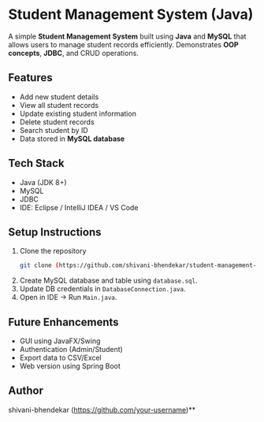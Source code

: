 # Student Management System (Java)

A simple **Student Management System** built using **Java** and **MySQL** that allows users to manage student records efficiently. Demonstrates **OOP concepts**, **JDBC**, and CRUD operations.

## Features
- Add new student details
- View all student records
- Update existing student information
- Delete student records
- Search student by ID
- Data stored in **MySQL database**

## Tech Stack
- Java (JDK 8+)
- MySQL
- JDBC
- IDE: Eclipse / IntelliJ IDEA / VS Code

## Setup Instructions
1. Clone the repository
   ```bash
   git clone (https://github.com/shivani-bhendekar/student-management-system-java.git)
   ```
2. Create MySQL database and table using `database.sql`.
3. Update DB credentials in `DatabaseConnection.java`.
4. Open in IDE → Run `Main.java`.

## Future Enhancements
- GUI using JavaFX/Swing
- Authentication (Admin/Student)
- Export data to CSV/Excel
- Web version using Spring Boot

## Author
shivani-bhendekar (https://github.com/your-username)**
